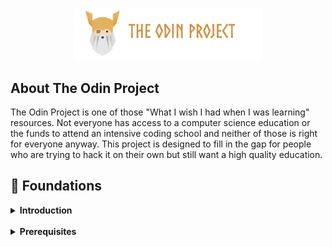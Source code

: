 <p align="center">
  <img src="./public/top-header-h.png" alt="The Odin Project" width="300" />
</p>

## About The Odin Project

The Odin Project is one of those "What I wish I had when I was learning" resources. Not everyone has access to a computer science education or the funds to attend an intensive coding school and neither of those is right for everyone anyway. This project is designed to fill in the gap for people who are trying to hack it on their own but still want a high quality education.

## 🌱 Foundations

<details>
  <summary><strong>Introduction</strong></summary>

- [x] How This Course Will Work
- [x] Introduction to Web Development
- [x] Motivation and Mindset
- [x] Asking For Help
- [x] Join the Odin Community
</details>

<br>

<details>
  <summary><strong>Prerequisites </strong></summary>

- [x] Computer Basics
- [x] How Does the Web Work?
- [x] Installation Overview
- [x] Installations
- [x] Text Editors
- [ ] Command Line Basics
- [ ] Setting up Git

</details>
